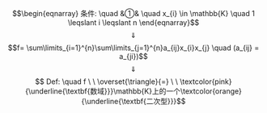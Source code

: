 $$\begin{eqnarray}
条件: \quad
&①& \quad x_{i} \in \mathbb{K} \quad 1  \leqslant i  \leqslant n 
\end{eqnarray}$$
$$\quad \Downarrow \quad $$
$$f= \sum\limits_{i=1}^{n}\sum\limits_{j=1}^{n}a_{ij}x_{i}x_{j} \quad (a_{ij} = a_{ji})$$
$$\quad \Downarrow \quad $$
$$ Def: \quad f  \ \  \overset{\triangle}{=} \ \ \textcolor{pink}{\underline{\textbf{数域}}}\mathbb{K}上的一个\textcolor{orange}{\underline{\textbf{二次型}}}$$